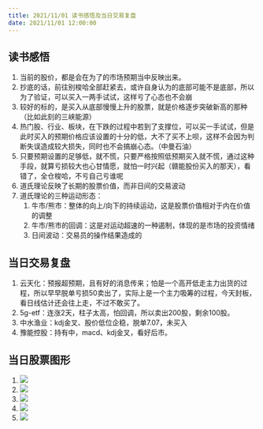 ```yaml
---
title: 2021/11/01 读书感悟及当日交易复盘
date: 2021/11/01 12:00:00
---
```

## 读书感悟

1. 当前的股价，都是会在为了的市场预期当中反映出来。
2. 抄底的话，前往别梭哈全部赶紧去，或许自身认为的底部可能不是底部，所以为了验证，可以买入一两手试试，这样亏了心态也不会崩
3. 较好的标的，是买入从底部慢慢上升的股票，就是价格逐步突破新高的那种（比如此刻的三峡能源）
4. 热门股、行业、板块，在下跌的过程中若到了支撑位，可以买一手试试，但是此时买入的预期价格应该设置的十分的低，大不了买不上呗，这样不会因为判断失误造成较大损失，同时也不会搞崩心态。（中曼石油）
5. 只要预期设置的足够低，就不慌，只要严格按照低预期买入就不慌，通过这种手段，就算亏损较大也心甘情愿，就怕一时兴起（赣能股份买入的那天），看错了，全仓梭哈，不亏自己亏谁呢
6. 道氏理论反映了长期的股票价值，而非日间的交易波动
7. 道氏理论的三种运动形态：
   1. 牛市/熊市：整体的向上/向下的持续运动，这是股票价值相对于内在价值的调整
   2. 牛市/熊市的回调：这是对运动超速的一种遏制，体现的是市场的投资情绪
   3. 日间波动：交易员的操作结果造成的

## 当日交易复盘

1. 云天化：预报超预期，且有好的消息传来；怕是一个高开低走主力出货的过程，所以早早脱单亏损50卖出了，实际上是一个主力吸筹的过程，今天封板，看日线估计还会往上走，不过不敢买了。
2. 5g-etf：连涨2天，柱子太高，怕回调，所以卖出200股，剩余100股。
3. 中水渔业：kdj金叉、股价低位企稳，脱单7.07，未买入
4. 豫能控股：持有中，macd、kdj金叉，看好后市。

## 当日股票图形

1. ![](中水渔业.png)
2. ![](豫能控股.png)
3. ![](云天化.png)
4. ![](三峡能源.png)
5. ![](中曼石油.png)
